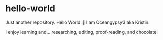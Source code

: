 # hello-world
Just another repository. 
Hello World 🙂
I am Oceangypsy3 aka Kristin. 

I enjoy learning and...
researching, editing, proof-reading, and chocolate! 
